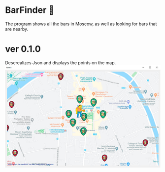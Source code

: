 # BarFinder 🍺
The program shows all the bars in Moscow, as well as looking for bars that are nearby.
# ver 0.1.0
Deserealizes Json and displays the points on the map.
<img src="BarFinder-window.jpg">
